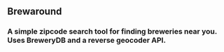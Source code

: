 ## Brewaround
### A simple zipcode search tool for finding breweries near you.  Uses BreweryDB and a reverse geocoder API.

